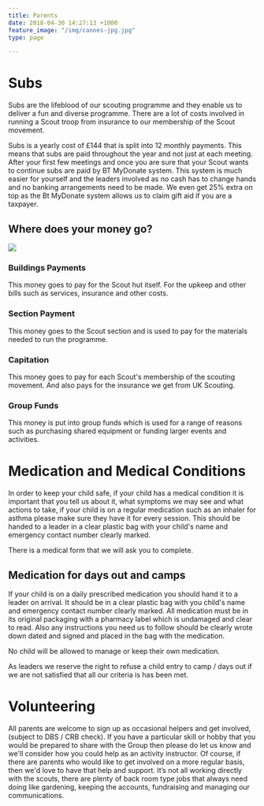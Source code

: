 ```yaml
---
title: Parents
date: 2018-04-30 14:27:13 +1000
feature_image: "/img/canoes-jpg.jpg"
type: page

---
```

# Subs

Subs are the lifeblood of our scouting programme and they enable us to deliver a fun and diverse programme. There are a lot of costs involved in running a Scout troop from insurance to our membership of the Scout movement.

Subs is a yearly cost of £144 that is split into 12 monthly payments. This means that subs are paid throughout the year and not just at each meeting. After your first few meetings and once you are sure that your Scout wants to continue subs are paid by BT MyDonate system. This system is much easier for yourself and the leaders involved as no cash has to change hands and no banking arrangements need to be made. We even get 25% extra on top as the Bt MyDonate system allows us to claim gift aid if you are a taxpayer.

## Where does your money go?

![](/img/subs_breakdown.png)

### Buildings Payments

This money goes to pay for the Scout hut itself. For the upkeep and other bills such as services, insurance and other costs.

### Section Payment

This money goes to the Scout section and is used to pay for the materials needed to run the programme.

### Capitation

This money goes to pay for each Scout's membership of the scouting movement. And also pays for the insurance we get from UK Scouting.

### Group Funds

This money is put into group funds which is used for a range of reasons such as purchasing shared equipment or funding larger events and activities.

# Medication and Medical Conditions

In order to keep your child safe, if your child  has a medical condition it is important that you tell us about it, what symptoms we may see and what actions to take, if your child is on a regular medication such as an inhaler for asthma please make sure they have it for every session. This should be handed to a leader in a clear plastic bag with your child's name and emergency contact number clearly marked.

There is a medical form that we will ask you to complete.

## Medication for days out and camps

If your child is on a daily prescribed medication you should hand it to a leader on arrival. It should be in a clear plastic bag with you child's name and emergency contact number clearly marked. All medication must be in its original packaging with a pharmacy label which is undamaged and clear to read. Also any instructions you need us to follow should be clearly wrote down dated and signed and placed in the bag with the medication.

No child will be allowed to manage or keep their own medication.

As leaders we reserve the right to refuse a child entry to camp / days  out if we are not satisfied  that all our criteria is has been met.

# Volunteering

All parents are welcome to sign up as occasional helpers and get involved, (subject to DBS / CRB check). If you have a particular skill or hobby that you would be prepared to share with the Group then please do let us know and we'll consider how you could help as an activity instructor.  Of course, if there are parents who would like to get involved on a more regular basis, then we'd love to have that help and support. It’s not all working directly with the scouts, there are plenty of back room type jobs that always need doing like gardening, keeping the accounts, fundraising and managing our communications.